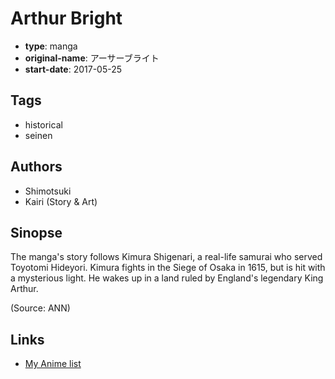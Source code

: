 # Arthur Bright

-   **type**: manga
-   **original-name**: アーサーブライト
-   **start-date**: 2017-05-25

## Tags

-   historical
-   seinen

## Authors

-   Shimotsuki
-   Kairi (Story & Art)

## Sinopse

The manga's story follows Kimura Shigenari, a real-life samurai who served Toyotomi Hideyori. Kimura fights in the Siege of Osaka in 1615, but is hit with a mysterious light. He wakes up in a land ruled by England's legendary King Arthur.

(Source: ANN)

## Links

-   [My Anime list](https://myanimelist.net/manga/106847/Arthur_Bright)
